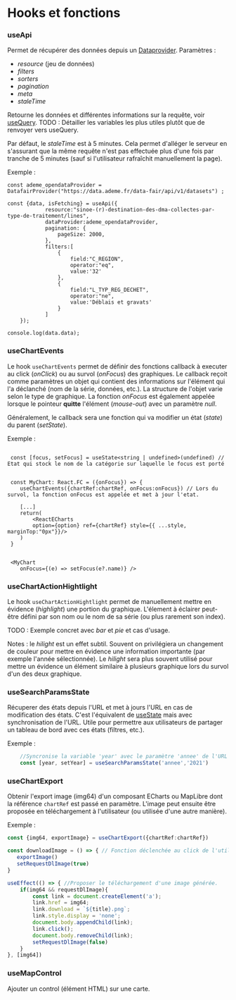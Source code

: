 # Hooks et fonctions

### useApi

Permet de récupérer des données depuis un [Dataprovider](/src/data_providers/).
Paramètres : 
- _resource_ (jeu de données)
- _filters_
- _sorters_
- _pagination_
- _meta_
- _staleTime_ 

Retourne les données et différentes informations sur la requête, voir [useQuery](https://tanstack.com/query/v4/docs/framework/react/reference/useQuery). TODO : Détailler les variables les plus utiles plutôt que de renvoyer vers useQuery.

Par défaut, le _staleTime_ est à 5 minutes. Cela permet d'alléger le serveur en s'assurant que la même requête n'est pas effectuée plus d'une fois par tranche de 5 minutes (sauf si l'utilisateur rafraîchit manuellement la page).

Exemple : 
```tsx 
const ademe_opendataProvider = DatafairProvider("https://data.ademe.fr/data-fair/api/v1/datasets") ;

const {data, isFetching} = useApi({
            resource:"sinoe-(r)-destination-des-dma-collectes-par-type-de-traitement/lines",
            dataProvider:ademe_opendataProvider,
            pagination: {
                pageSize: 2000,
            },
            filters:[
                {
                    field:"C_REGION",
                    operator:"eq",
                    value:'32'
                },
                {
                    field:"L_TYP_REG_DECHET",
                    operator:"ne",
                    value:'Déblais et gravats'
                }
            ]
    });

console.log(data.data);
```

### useChartEvents

Le hook `useChartEvents` permet de définir des fonctions callback à executer au click (_onClick_) ou au survol (_onFocus_) des graphiques.
Le callback reçoit comme paramètres un objet qui contient des informations sur l'élément qui l'a déclanché (nom de la série, données, etc.). La structure de l'objet varie selon le type de graphique.
La fonction _onFocus_ est également appelée lorsque le pointeur **quitte** l'élément (_mouse-out_) avec un paramètre _null_.

Généralement, le callback sera une fonction qui va modifier un état (_state_) du parent (_setState_).


Exemple :
```tsx

 const [focus, setFocus] = useState<string | undefined>(undefined) // Etat qui stock le nom de la catégorie sur laquelle le focus est porté


 const MyChart: React.FC = ({onFocus}) => {
    useChartEvents({chartRef:chartRef, onFocus:onFocus}) // Lors du survol, la fonction onFocus est appelée et met à jour l'etat.

    [...]
    return(
        <ReactECharts
        option={option} ref={chartRef} style={{ ...style, marginTop:"0px"}}/>
    )
 }


 <MyChart 
    onFocus={(e) => setFocus(e?.name)} />
```

### useChartActionHightlight

Le hook `useChartActionHightlight` permet de manuellement mettre en évidence (_highlight_) une portion du graphique.
L'élement à éclairer peut-être défini par son nom ou le nom de sa série (ou plus rarement son index).

TODO : Exemple concret avec _bar_ et _pie_ et cas d'usage.

Notes : le _hilight_ est un effet subtil. Souvent on privilégiera un changement de couleur pour mettre en évidence une information importante (par exemple l'année sélectionnée).
Le _hilight_ sera plus souvent utilisé pour mettre un évidence un élément similaire à plusieurs graphique lors du survol d'un des deux graphique.


### useSearchParamsState

Récuperer des états depuis l'URL et met à jours l'URL en cas de modification des états. C'est l'équivalent de [useState](https://react.dev/reference/react/useState) mais avec synchronisation de l'URL. 
Utile pour permettre aux utilisateurs de partager un tableau de bord avec ces états (filtres, etc.).

Exemple :
```Typescript
    //Syncronise la variable 'year' avec le paramètre 'annee' de l'URL
    const [year, setYear] = useSearchParamsState('annee','2021')  
```

### useChartExport

Obtenir l'export image (img64) d'un composant ECharts ou MapLibre dont la référence `chartRef` est passé en paramètre.
L'image peut ensuite être proposée en téléchargement à l'utilisateur (ou utilisée d'une autre manière).

Exemple : 
```typescript
const {img64, exportImage} = useChartExport({chartRef:chartRef})

const downloadImage = () => { // Fonction déclenchée au click de l'utilisateur
   exportImage()
   setRequestDlImage(true)
}

useEffect(() => { //Proposer le téléchargement d'une image générée.
    if(img64 && requestDlImage){
        const link = document.createElement('a');
        link.href = img64;
        link.download = `${title}.png`;
        link.style.display = 'none';
        document.body.appendChild(link);
        link.click();
        document.body.removeChild(link);
        setRequestDlImage(false)
    }
}, [img64])
```


### useMapControl

Ajouter un control (élément HTML) sur une carte.

